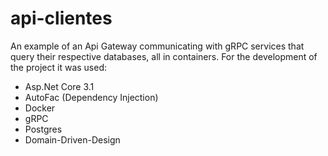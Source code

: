 # api-clientes
An example of an Api Gateway communicating with gRPC services that query their respective databases, all in containers. For the development of the project it was used:

- Asp.Net Core 3.1
- AutoFac (Dependency Injection)
- Docker
- gRPC
- Postgres
- Domain-Driven-Design
